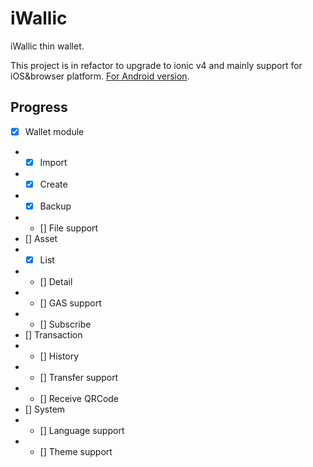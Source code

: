 # iWallic

iWallic thin wallet.

This project is in refactor to upgrade to ionic v4 and mainly support for iOS&browser platform. [For Android version](https://github.com/ext-studio/iwallic.android).

## Progress

- [x] Wallet module
- - [x] Import
- - [x] Create
- - [x] Backup
- - [] File support
- [] Asset
- - [x] List
- - [] Detail
- - [] GAS support
- - [] Subscribe
- [] Transaction
- - [] History
- - [] Transfer support
- - [] Receive QRCode
- [] System
- - [] Language support
- - [] Theme support
